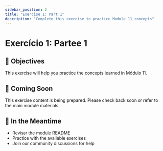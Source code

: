 ```yaml
---
sidebar_position: 2
title: "Exercise 1: Part 1"
description: "Complete this exercise to practice Module 11 concepts"
---
```


# Exercício 1: Partee 1

## 🎯 Objectives

This exercise will help you practice the concepts learned in Módulo 11.

## 📝 Coming Soon

This exercise content is being prepared. Please check back soon or refer to the main module materials.

## 🚀 In the Meantime

- Revisar the module README
- Practice with the available exercises
- Join our community discussions for help
